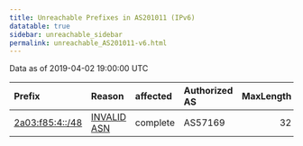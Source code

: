 ```yaml
---
title: Unreachable Prefixes in AS201011 (IPv6)
datatable: true
sidebar: unreachable_sidebar
permalink: unreachable_AS201011-v6.html
---
```


Data as of 2019-04-02 19:00:00 UTC


<div class="datatable-begin"></div>

| Prefix                                                   | Reason                                                                                                  | affected   | Authorized AS   |   MaxLength | Anchor                                         |   unreachable /48s |
|:---------------------------------------------------------|:--------------------------------------------------------------------------------------------------------|:-----------|:----------------|------------:|:-----------------------------------------------|-------------------:|
| [2a03:f85:4::/48](https://stat.ripe.net/2a03:f85:4::/48) | [INVALID ASN](https://rpki-validator.ripe.net/announcement-preview?asn=AS201011&prefix=2a03:f85:4::/48) | complete   | AS57169         |          32 | [RIPE](unreachable_RIPE_NCC_RPKI_Root-v6.html) |                  1 |

<div class="datatable-end"></div>